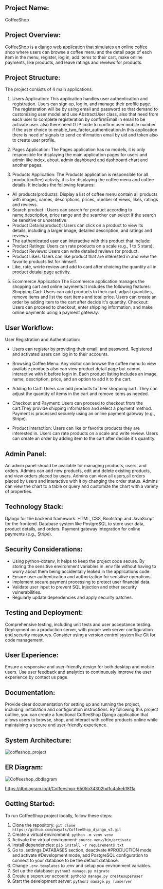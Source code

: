 ## Project Name:
CoffeeShop

## Project Overview:
CoffeeShop is a django web application that simulates an online coffee shop where users can browse a coffee menu and the detail page of each item in the menu, register, log in, add items to their cart, make online payments, like products, and leave ratings and reviews for products.

## Project Structure:
The project consists of 4 main applications:

1. Users Application:
This application handles user authentication and registration. Users can sign up, log in, and manage their profile page. The registeration will be by using email and password so that demand to customizing user model and use AbstractUser class, also that need from each user to complete registeration by confirmEmail in email to be activate user. also there need OTP code to confirm user mobile number if the user choice to enable_two_factor_authentication.In this application there is need of signals to send confirmation email by uid and token also to create user profile.

2. Pages Application:
The Pages application has no models, it is only responsible for displaying the main application pages for users and admin like index, about, admin dashboard and dashboard chart and another pages.

3. Products Application:
The Products application is responsible for all product(coffee) activity, it is for displaying the coffee menu and coffee details. It includes the following features:
  - All products(products): Display a list of coffee menu contain all products with images, names, descriptions, prices, number of views, likes, ratings and reviews.
  - Search product : Users can search for product according to name,description, price range and the searcher can select if the search be sensitive or unsersetive.
  - Product Details(product): Users can click on a product to view its details, including a larger image, detailed description, and ratings and reviews.
  - The authenticated user can interactive with this product that include:
  - Product Ratings: Users can rate products on a scale (e.g., 1 to 5 stars).
  - Product Reviews: Users can write detailed reviews for product.
  - Product Likes: Users can like product that are interested in and view the favorite products list for himself.
  - Like, rate, wrirte review and add to card after choicing the quantity all in product detaial page activity.

5. Ecommerce Application
The Ecommerce application manages the shopping cart and online payments.It includes the following features: 
Shopping Cart: Users can add products to their cart, adjust quantities, remove items and list the cart items and total price.
Users can create an order by adding item to the cart after decide it's quantity.
Checkout: Users can proceed to checkout, enter shipping information, and make online payments using a payment gateway.



## User Workflow:
User Registration and Authentication:

- Users can register by providing their email, and password.
Registered and activated users can log in to their accounts.

- Browsing Coffee Menu:
Any visitor can browse the coffee menu to view available products also can view product detail page but cannot interactive with it before login in. Each product listing includes an image, name, description, price, and an option to add it to the cart.

- Adding to Cart:
Users can add products to their shopping cart.
They can adjust the quantity of items in the cart and remove items as needed.

- Checkout and Payment:
Users can proceed to checkout from the cart.They provide shipping information and select a payment method.
Payment is processed securely using an online payment gateway (e.g., Stripe).

- Product Interaction:
Users can like or favorite products they are interested in.
Users can rate products on a scale and write review.
Users can create an order by adding item to the cart after decide it's quantity.

## Admin Panel:
An admin panel should be available for managing products, users, and orders.
Admins can add new products, edit and delete existing products, and view orders placed by users.
Admins can view all users,all orders placed by users and interactive with it by changing the order status.
Admins can view the chart to a table or query and customize the chart with a variety of properties.


## Technology Stack:
Django for the backend framework.
HTML, CSS, Bootstrap and JavaScript for the frontend.
Database system like PostgreSQL to store user data, product details, and orders.
Payment gateway integration for online payments (e.g., Stripe).

## Security Considerations:
- Using python-dotenv, It helps to keep the project code secure. By storing the sensitive environment variables in .env file without having to worry about them being accidentally leaked in the applications code.
- Ensure user authentication and authorization for sensitive operations.
- Implement secure payment processing to protect user financial data.
- Validate user input to prevent SQL injection and other security vulnerabilities.
- Regularly update dependencies and apply security patches.

## Testing and Deployment:
Comprehensive testing, including unit tests and user acceptance testing.
Deployment on a production server, with proper web server configuration and security measures.
Consider using a version control system like Git for code management.

## User Experience:
Ensure a responsive and user-friendly design for both desktop and mobile users.
Use user feedback and analytics to continuously improve the user experience by contact us page.

## Documentation:
Provide clear documentation for setting up and running the project, including installation and configuration instructions.
By following this project outline, you can create a functional CoffeeShop Django application that allows users to browse, shop, and interact with coffee products online while maintaining a secure and user-friendly experience.


## System Architecture:
![coffeshop_project](https://github.com/mayals/CoffeeShop_django_v2/assets/48769543/43772f4f-d782-4cb2-bfcf-6573ba242832)


## ER Diagram:
![Coffeeshop_dbdiagram](https://github.com/mayals/CoffeeShop_django_v2/assets/48769543/15f0389e-011b-4676-b276-a001aed6de95)

https://dbdiagram.io/d/Coffeeshop-6505b34302bd1c4a5eb1811a


## Getting Started:
To run CoffeeShop project locally, follow these steps:
1.  Clone the repository: `git clone https://github.com/mayals/CoffeeShop_django_v2.git`
2.  Create a virtual environment: `python -m venv venv`
3.  Activate the virtual environment: `source venv/bin/activate`
4.  Install dependencies: `pip install -r requirements.txt`
5.  Go to .settings.DATABASES section, deactivate #PRODUCTION mode and activate #Development mode, add PostgreSQL configuration to 
    connect to your database to be the default database.
6.  Change `.env.templates` to .env and setup you environment variables. 
7.  Set up the database: `python3 manage.py migrate`
8.  Create a superuser account: `python3 manage.py createsuperuser`
9.  Start the development server: `python3 manage.py runserver`
